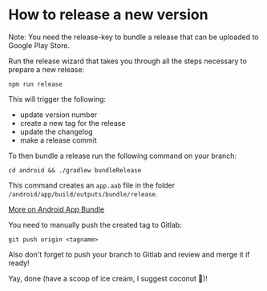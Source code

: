 # How to release a new version

Note: You need the release-key to bundle a release that can be uploaded to Google Play Store.

Run the release wizard that takes you through all the steps necessary to prepare a new release:

```
npm run release
```
This will trigger the following:
* update version number
* create a new tag for the release
* update the changelog
* make a release commit

To then bundle a release run the following command on your branch:

```
cd android && ./gradlew bundleRelease
```

This command creates an `app.aab` file in the folder `/android/app/build/outputs/bundle/release`.

[More on Android App Bundle](https://blog.swmansion.com/make-your-react-native-app-3x-smaller-44c993eda2c9)

You need to manually push the created tag to Gitlab:

```
git push origin <tagname>
```
Also don't forget to push your branch to Gitlab and review and merge it if ready!

Yay, done (have a scoop of ice cream, I suggest coconut 🍦)!